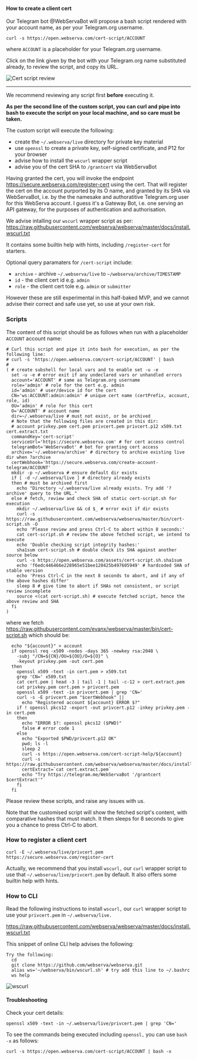 
#### How to create a client cert

Our Telegram bot @WebServaBot will propose a bash script rendered with your account name, as per your Telegram.org username.

```shell
curl -s https://open.webserva.com/cert-script/ACCOUNT
```
where `ACCOUNT` is a placeholder for your Telegram.org username.

Click on the link given by the bot with your Telegram.org name substituted already, to review the script, and copy its URL.

![Cert script review](https://evanx.github.io/images/rquery/ws040-cert-script-curl.png)
<hr>

We recommend reviewing any script first <b>before</b> executing it.

<b>As per the second line of the custom script, you can curl and pipe into bash to execute the script on your local machine, and so care must be taken.</b>

The custom script will execute the following:
- create the `~/.webserva/live` directory for private key material
- use `openssl` to create a private key, self-signed certificate, and P12 for your browser
- advise how to install the `wscurl` wrapper script
- advise you of the cert SHA to `/grantcert` via WebServaBot

Having granted the cert, you will invoke the endpoint https://secure.webserva.com/register-cert using the cert. That will register the cert on the account purported by its O name, and granted by its SHA via WebServaBot, i.e. by the the namesake and authoratitive Telegram.org user for this WebServa account. I guess it's a Gateway Bot, i.e. one serving an API gateway, for the purposes of authentication and authorisation.

We advise intalling our `wscurl` wrapper script as per: https://raw.githubusercontent.com/webserva/webserva/master/docs/install.wscurl.txt

It contains some builtin help with hints, including `/register-cert` for starters.

Optional query paramaters for `/cert-script` include:
- `archive` - archive `~/.webserva/live` to `~/webserva/archive/TIMESTAMP`
- `id` - the client cert id e.g. `admin`
- `role` - the client cert tole e.g. `admin` or `submitter`

However these are still experimental in this half-baked MVP, and we cannot advise their correct and safe use yet, so use at your own risk.

### Scripts

The content of this script should be as follows when run with a placeholder `ACCOUNT` account name:
```shell
# Curl this script and pipe it into bash for execution, as per the following line:
# curl -s 'https://open.webserva.com/cert-script/ACCOUNT' | bash
# 
( # create subshell for local vars and to enable set -u -e
  set -u -e # error exit if any undeclared vars or unhandled errors
  account='ACCOUNT' # same as Telegram.org username
  role='admin' # role for the cert e.g. admin
  id='admin' # user/device id for the cert
  CN='ws:ACCOUNT:admin:admin' # unique cert name (certPrefix, account, role, id)
  OU='admin' # role for this cert
  O='ACCOUNT' # account name
  dir=~/.webserva/live # must not exist, or be archived
  # Note that the following files are created in this dir:
  # account privkey.pem cert.pem privcert.pem privcert.p12 x509.txt cert.extract.txt
  commandKey='cert-script'
  serviceUrl='https://secure.webserva.com' # for cert access control
  telegramBot='WebServaBot' # bot for granting cert access
  archive='~/.webserva/archive' # directory to archive existing live dir when ?archive
  certWebhook='https://secure.webserva.com/create-account-telegram/ACCOUNT'
  mkdir -p ~/.webserva # ensure default dir exists
  if [ -d ~/.webserva/live ] # directory already exists
  then # must be archived first
    echo "Directory ~/.webserva/live already exists. Try add '?archive' query to the URL."
  else # fetch, review and check SHA of static cert-script.sh for execution
    mkdir ~/.webserva/live && cd $_ # error exit if dir exists
    curl -s https://raw.githubusercontent.com/webserva/webserva/master/bin/cert-script.sh -O
    echo 'Please review and press Ctrl-C to abort within 8 seconds:'
    cat cert-script.sh # review the above fetched script, we intend to execute
    echo 'Double checking script integrity hashes:'
    sha1sum cert-script.sh # double check its SHA against another source below
    curl -s https://open.webserva.com/assets/cert-script.sh.sha1sum
    echo 'f6edc446466e228965e51bee120425b497605949' # hardcoded SHA of stable version
    echo 'Press Ctrl-C in the next 8 seconds to abort, and if any of the above hashes differ'
    sleep 8 # give time to abort if SHAs not consistent, or script review incomplete
    source <(cat cert-script.sh) # execute fetched script, hence the above review and SHA
  fi
)
```
where we fetch https://raw.githubusercontent.com/evanx/webserva/master/bin/cert-script.sh which should be:

```shell
  echo "${account}" > account
  if openssl req -x509 -nodes -days 365 -newkey rsa:2048 \
    -subj "/CN=${CN}/OU=${OU}/O=${O}" \
    -keyout privkey.pem -out cert.pem
  then
    openssl x509 -text -in cert.pem > x509.txt
    grep 'CN=' x509.txt
    cat cert.pem | head -3 | tail -1 | tail -c-12 > cert.extract.pem
    cat privkey.pem cert.pem > privcert.pem
    openssl x509 -text -in privcert.pem | grep 'CN='
    curl -s -E privcert.pem "$certWebhook" ||
      echo "Registered account ${account} ERROR $?"
    if ! openssl pkcs12 -export -out privcert.p12 -inkey privkey.pem -in cert.pem
    then
      echo "ERROR $?: openssl pkcs12 ($PWD)"
      false # error code 1
    else
      echo "Exported $PWD/privcert.p12 OK"
      pwd; ls -l
      sleep 2
      curl -s https://open.webserva.com/cert-script-help/${account}
      curl -s https://raw.githubusercontent.com/webserva/webserva/master/docs/install.wscurl.txt
      certExtract=`cat cert.extract.pem`
      echo "Try https://telegram.me/WebServaBot '/grantcert $certExtract'"
    fi
  fi
```

Please review these scripts, and raise any issues with us.

Note that the customised script will show the fetched script's content, with comparative hashes that must match.
It then sleeps for 8 seconds to give you a chance to press Ctrl-C to abort.

### How to register a client cert

```shell
curl -E ~/.webserva/live/privcert.pem https://secure.webserva.com/register-cert
```

Actually, we recommend that you install `wscurl,` our `curl` wrapper script to use that `~/.webserva/live/privcert.pem` by default.
It also offers some builtin help with hints.

### How to CLI

Read the following instructions to install `wscurl,` our `curl` wrapper script to use your `privcert.pem` in `~/.webserva/live.`

https://raw.githubusercontent.com/webserva/webserva/master/docs/install.wscurl.txt

This snippet of online CLI help advises the following:
```shell
Try the following:
  cd 
  git clone https://github.com/webserva/webserva.git 
  alias ws='~/webserva/bin/wscurl.sh' # try add this line to ~/.bashrc
  ws help
```

![wscurl](https://evanx.github.io/images/rquery/ws040-wscurl.png)


#### Troubleshooting

Check your cert details:
```shell
openssl x509 -text -in ~/.webserva/live/privcert.pem | grep 'CN='
```

To see the commands being executed including `openssl,` you can use `bash -x` as follows:
```shell
curl -s https://open.webserva.com/cert-script/ACCOUNT | bash -x
```

